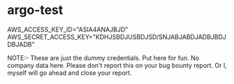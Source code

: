 # argo-test

AWS_ACCESS_KEY_ID="ASIA4ANAJBJD"
AWS_SECRET_ACCESS_KEY="KDHJSBDJUSBDJSD/SNJABJABDJADBJBDJDBJADB"

NOTE:- These are just the dummy credentials. Put here for fun. No company data here. Please don't report this on your bug bounty report. Or I, myself will go ahead and close your report.
